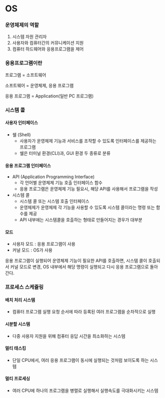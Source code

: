 # OS

### 운영체제의 역할

1. 시스템 자원 관리자
2. 사용자와 컴퓨터간의 커뮤니케이션 지원
3. 컴퓨터 하드웨어와 응용프로그램을 제어



### 응용프로그램이란

프로그램 = 소프트웨어

소프트웨어 = 운영체제, 응용 프로그램

응용 프로그램 = Application(일반 PC 프로그램)



### 시스템 콜

#### 사용자 인터페이스

- 쉘 (Shell)
  - 사용자가 운영체제 기능과 서비스를 조작할 수 있도록 인터페이스를
    제공하는 프로그램
  - 쉘은 터미널 환경(CLI)과, GUI 환경 두 종류로 분류

#### 응용 프로그램 인터페이스

- API (Application Programming Interface)
  - 각 언어별 운영체제 기능 호출 인터페이스 함수
  - 응용 프로그램은 운영체제 기능 필요시, 해당 API를 사용해서 프로그램을 작성
- 시스템 콜
  - 시스템 콜 또는 시스템 호출 인터페이스
  - 운영체제가 운영체제 각 기능을 사용할 수 있도록 시스템 콜이라는 명령
    또는 함수를 제공
  - API 내부에는 시스템콜을 호출하는 형태로 만들어지는 경우가 대부분

#### 모드

- 사용자 모드 : 응용 프로그램이 사용
- 커널 모드 : OS가 사용

응용 프로그램이 실행되어 운영체제 기능이 필요한 API를 호출하면, 시스템 콜이 호출되서 커널 모드로 변경, OS 내부에서 해당 명령이 실행되고 다시 응용 프로그램으로 돌아간다.



### 프로세스 스케쥴링

#### 배치 처리 시스템

- 컴퓨터 프로그램 실행 요청 순서에 따라 등록된 여러 프로그램을 순차적으로 실행

#### 시분할 시스템

- 다중 사용자 지원을 위해 컴퓨터 응답 시간을 최소화하는 시스템

#### 멀티 태스킹

- 단일 CPU에서, 여러 응용 프로그램이 동시에 실행되는 것처럼 보이도록 하는 시스템

#### 멀티 프로세싱

- 여러 CPU에 하나의 프로그램을 병렬로 실행해서 실행속도를 극대화시키는 시스템

